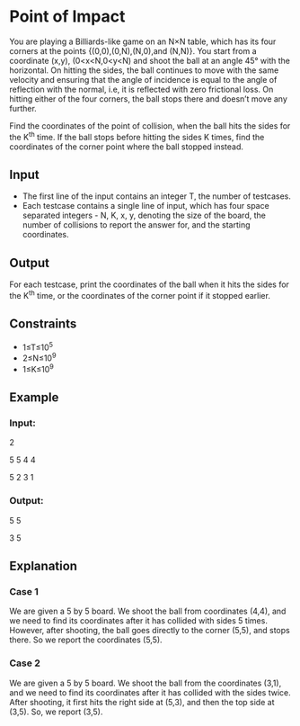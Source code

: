 # Point of Impact

You are playing a Billiards-like game on an N×N table, which has its four corners at the points {(0,0),(0,N),(N,0),and (N,N)}. 
You start from a coordinate (x,y), (0<x<N,0<y<N) and shoot the ball at an angle 45° with the horizontal. 
On hitting the sides, the ball continues to move with the same velocity and ensuring that the 
angle of incidence is equal to the angle of reflection with the normal, i.e, it is reflected with zero frictional loss. 
On hitting either of the four corners, the ball stops there and doesn’t move any further.

Find the coordinates of the point of collision, when the ball hits the sides for the K<sup>th</sup>
time. If the ball stops before hitting the sides K
times, find the coordinates of the corner point where the ball stopped instead.

## Input

- The first line of the input contains an integer T, the number of testcases.
- Each testcase contains a single line of input, which has four space separated integers - N, K, x, y, denoting the size of the board, the number 
of collisions to report the answer for, and the starting coordinates.

## Output

For each testcase, print the coordinates of the ball when it hits the sides for the K<sup>th</sup> time, or the coordinates 
of the corner point if it stopped earlier.

## Constraints

- 1≤T≤10<sup>5</sup>
- 2≤N≤10<sup>9</sup>
- 1≤K≤10<sup>9</sup>

## Example

### Input:

2

5 5 4 4

5 2 3 1

### Output:

5 5

3 5

## Explanation

### Case 1

We are given a 5 by 5 board. We shoot the ball from coordinates (4,4), and we need to find its 
coordinates after it has collided with sides 5 times. 
However, after shooting, the ball goes directly to the corner (5,5), and stops there. So we report the coordinates (5,5).




### Case 2

We are given a 5 by 5 board. We shoot the ball from the coordinates (3,1), and we need to find its 
coordinates after it has collided with the sides twice. 
After shooting, it first hits the right side at (5,3), and then the top side at (3,5). 
So, we report (3,5).
